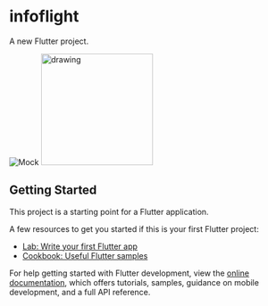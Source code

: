 # infoflight

A new Flutter project.

![Mock](https://raw.githubusercontent.com/marcosmvgs/infoflight/develop/assets/images/CAPA%20REPOSIT%C3%93RIO.png)
<img src="https://raw.githubusercontent.com/marcosmvgs/infoflight/develop/assets/images/CAPA%20REPOSIT%C3%93RIO.png" alt="drawing" width="200"/>

## Getting Started

This project is a starting point for a Flutter application.

A few resources to get you started if this is your first Flutter project:

- [Lab: Write your first Flutter app](https://docs.flutter.dev/get-started/codelab)
- [Cookbook: Useful Flutter samples](https://docs.flutter.dev/cookbook)

For help getting started with Flutter development, view the
[online documentation](https://docs.flutter.dev/), which offers tutorials,
samples, guidance on mobile development, and a full API reference.
